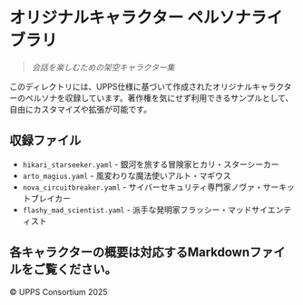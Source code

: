 # オリジナルキャラクター ペルソナライブラリ

> *会話を楽しむための架空キャラクター集*

このディレクトリには、UPPS仕様に基づいて作成されたオリジナルキャラクターのペルソナを収録しています。著作権を気にせず利用できるサンプルとして、自由にカスタマイズや拡張が可能です。

## 収録ファイル

- `hikari_starseeker.yaml` - 銀河を旅する冒険家ヒカリ・スターシーカー
- `arto_magius.yaml` - 風変わりな魔法使いアルト・マギウス
- `nova_circuitbreaker.yaml` - サイバーセキュリティ専門家ノヴァ・サーキットブレイカー
- `flashy_mad_scientist.yaml` - 派手な発明家フラッシー・マッドサイエンティスト

各キャラクターの概要は対応するMarkdownファイルをご覧ください。
---
© UPPS Consortium 2025
